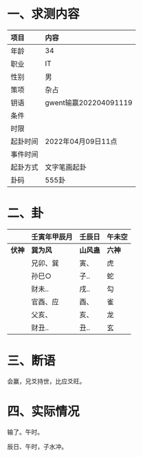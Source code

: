 # 一、求测内容

| 项目     | 内容                  |
| :------- | :-------------------- |
| 年龄     | 34                    |
| 职业     | IT                    |
| 性别     | 男                    |
| 策项     | 杂占                  |
| 钥语     | gwent输赢202204091119 |
| 条件     |                       |
| 时限     |                       |
| 起卦时间 | 2022年04月09日11点    |
| 事件时间 |                       |
| 起卦方式 | 文字笔画起卦          |
| 卦码     | 555卦                 |

# 二、卦

|                | 壬寅年甲辰月     | 壬辰日           | 午未空         |
| :------------- | :--------------- | :--------------- | :------------- |
| **伏神** | **巽为风** | **山风蛊** | **六神** |
|                | 兄卯、巽         | 寅、             | 虎             |
|                | 孙巳○           | 子..             | 蛇             |
|                | 财未..           | 戌..             | 勾             |
|                | 官酉、应         | 酉、             | 雀             |
|                | 父亥、           | 亥、             | 龙             |
|                | 财丑..           | 丑..             | 玄             |

# 三、断语

会赢，兄爻持世，比应爻旺。

# 四、实际情况

输了。午时。

辰日、午时，子水冲。
